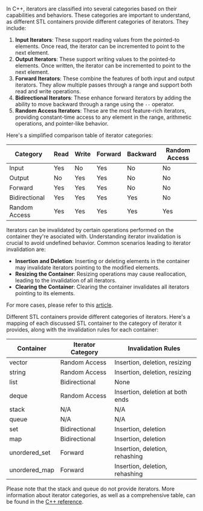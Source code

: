 In C++, iterators are classified into several categories based on their capabilities and behaviors. These categories are important to understand, as different STL containers provide different categories of iterators. They include:
1. **Input Iterators**: These support reading values from the pointed-to elements. Once read, the iterator can be incremented to point to the next element.
2. **Output Iterators**: These support writing values to the pointed-to elements. Once written, the iterator can be incremented to point to the next element.
3. **Forward Iterators**: These combine the features of both input and output iterators. They allow multiple passes through a range and support both read and write operations.
4. **Bidirectional Iterators**: These enhance forward iterators by adding the ability to move backward through a range using the `--` operator.
5. **Random Access Iterators**: These are the most feature-rich iterators, providing constant-time access to any element in the range, arithmetic operations, and pointer-like behavior.

Here's a simplified comparison table of iterator categories:

| Category      | Read | Write | Forward | Backward | Random Access |
|---------------|------|-------|---------|----------|---------------|
| Input         | Yes  | No    | Yes     | No       | No            |
| Output        | No   | Yes   | Yes     | No       | No            |
| Forward       | Yes  | Yes   | Yes     | No       | No            |
| Bidirectional | Yes  | Yes   | Yes     | Yes      | No            |
| Random Access | Yes  | Yes   | Yes     | Yes      | Yes           |

Iterators can be invalidated by certain operations performed on the container they're asociated with. Understanding iterator invalidation is crucial to avoid undefined behavior. Common scenarios leading to iterator invalidation are:
- **Insertion and Deletion**: Inserting or deleting elements in the container may invalidate iterators pointing to the modified elements.
- **Resizing the Container**: Resizing operations may cause reallocation, leading to the invalidation of all iterators.
- **Clearing the Container**: Clearing the container invalidates all iterators pointing to its elements.

For more cases, please refer to this [article](http://kera.name/articles/2011/06/iterator-invalidation-rules-c0x/).

Different STL containers provide different categories of iterators. Here's a mapping of each discussed STL container to the category of iterator it provides, along with the invalidation rules for each container:

| Container     | Iterator Category | Invalidation Rules               |
|---------------|-------------------|----------------------------------|
| vector        | Random Access     | Insertion, deletion, resizing    |
| string        | Random Access     | Insertion, deletion, resizing    |
| list          | Bidirectional     | None                             |
| deque         | Random Access     | Insertion, deletion at both ends |
| stack         | N/A               | N/A                              |
| queue         | N/A               | N/A                              |
| set           | Bidirectional     | Insertion, deletion              |
| map           | Bidirectional     | Insertion, deletion              |
| unordered_set | Forward           | Insertion, deletion, rehashing   |
| unordered_map | Forward           | Insertion, deletion, rehashing   |

Please note that the stack and queue do not provide iterators. More information about iterator categories, as well as a comprehensive table, can be found in the [C++ reference](https://en.cppreference.com/w/cpp/iterator).
